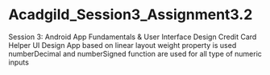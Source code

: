 # Acadgild_Session3_Assignment3.2
Session 3: Android App Fundamentals & User Interface Design
Credit Card Helper UI Design 
App based on linear layout
weight property is used
numberDecimal and numberSigned function are used for all type of numeric inputs
